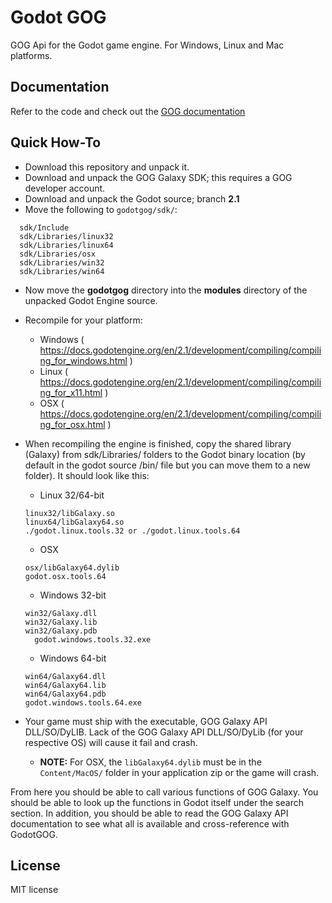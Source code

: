 # Godot GOG

GOG Api for the Godot game engine. For Windows, Linux and Mac platforms.

## Documentation

Refer to the code and check out the [GOG documentation](https://docs.gog.com/galaxyapi/)

## Quick How-To

* Download this repository and unpack it.
* Download and unpack the GOG Galaxy SDK; this requires a GOG developer account.
* Download and unpack the Godot source; branch **2.1**
* Move the following to `godotgog/sdk/`:
```
  sdk/Include
  sdk/Libraries/linux32
  sdk/Libraries/linux64
  sdk/Libraries/osx
  sdk/Libraries/win32
  sdk/Libraries/win64
```

- Now move the **godotgog** directory into the **modules** directory of the unpacked Godot Engine source.
- Recompile for your platform:
  - Windows ( https://docs.godotengine.org/en/2.1/development/compiling/compiling_for_windows.html )
  - Linux ( https://docs.godotengine.org/en/2.1/development/compiling/compiling_for_x11.html )
  - OSX ( https://docs.godotengine.org/en/2.1/development/compiling/compiling_for_osx.html )
- When recompiling the engine is finished, copy the shared library (Galaxy) from sdk/Libraries/ folders to the Godot binary location (by default in the godot source /bin/ file but you can move them to a new folder). It should look like this:
  - Linux 32/64-bit
  ```
  linux32/libGalaxy.so
  linux64/libGalaxy64.so
  ./godot.linux.tools.32 or ./godot.linux.tools.64
  ```
  - OSX
  ```
  osx/libGalaxy64.dylib
  godot.osx.tools.64
  ```
  - Windows 32-bit
  ```
  win32/Galaxy.dll
  win32/Galaxy.lib
  win32/Galaxy.pdb
    godot.windows.tools.32.exe
  ```
  - Windows 64-bit
  ```
  win64/Galaxy64.dll
  win64/Galaxy64.lib
  win64/Galaxy64.pdb
  godot.windows.tools.64.exe
  ```

- Your game must ship with the executable, GOG Galaxy API DLL/SO/DyLIB. Lack of the GOG Galaxy API DLL/SO/DyLib (for your respective OS) will cause it fail and crash.
  - **NOTE:** For OSX, the `libGalaxy64.dylib` must be in the `Content/MacOS/` folder in your application zip or the game will crash.

From here you should be able to call various functions of GOG Galaxy. You should be able to look up the functions in Godot itself under the search section. In addition, you should be able to read the GOG Galaxy API documentation to see what all is available and cross-reference with GodotGOG.

License
-------------
MIT license